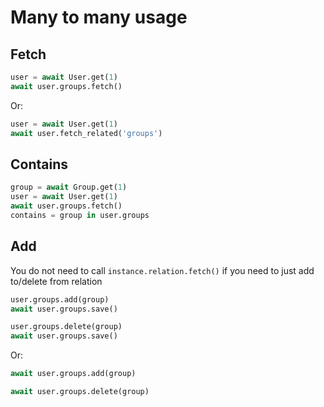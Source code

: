 # Many to many usage

## Fetch

```python
user = await User.get(1)
await user.groups.fetch()
```

Or:

```python
user = await User.get(1)
await user.fetch_related('groups')
```

## Contains

```python
group = await Group.get(1)
user = await User.get(1)
await user.groups.fetch()
contains = group in user.groups
```

## Add

You do not need to call `instance.relation.fetch()` if you need to just add to/delete from relation

```python
user.groups.add(group)
await user.groups.save()

user.groups.delete(group)
await user.groups.save()
```

Or:

```python
await user.groups.add(group)

await user.groups.delete(group)
```
